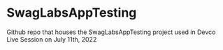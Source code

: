 # SwagLabsAppTesting
Github repo that houses the SwagLabsAppTesting project used in Devco Live Session on July 11th, 2022

